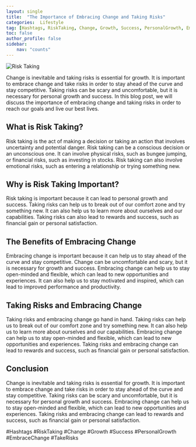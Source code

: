 ```yaml
---
layout: single
title:  "The Importance of Embracing Change and Taking Risks"
categories:  Lifestyle
tag: [Hashtags, RiskTaking, Change, Growth, Success, PersonalGrowth, EmbraceChange, TakeRisks, ]
toc: false
author_profile: false
sidebar:
    nav: "counts"
---
```

    
![Risk Taking](https://images.pexels.com/photos/2050/man-person-people-space.jpg?auto=compress&cs=tinysrgb&dpr=2&h=750&w=1260)

Change is inevitable and taking risks is essential for growth. It is important to embrace change and take risks in order to stay ahead of the curve and stay competitive. Taking risks can be scary and uncomfortable, but it is necessary for personal growth and success. In this blog post, we will discuss the importance of embracing change and taking risks in order to reach our goals and live our best lives.

## What is Risk Taking?

Risk taking is the act of making a decision or taking an action that involves uncertainty and potential danger. Risk taking can be a conscious decision or an unconscious one. It can involve physical risks, such as bungee jumping, or financial risks, such as investing in stocks. Risk taking can also involve emotional risks, such as entering a relationship or trying something new. 

## Why is Risk Taking Important?

Risk taking is important because it can lead to personal growth and success. Taking risks can help us to break out of our comfort zone and try something new. It can also help us to learn more about ourselves and our capabilities. Taking risks can also lead to rewards and success, such as financial gain or personal satisfaction. 

## The Benefits of Embracing Change

Embracing change is important because it can help us to stay ahead of the curve and stay competitive. Change can be uncomfortable and scary, but it is necessary for growth and success. Embracing change can help us to stay open-minded and flexible, which can lead to new opportunities and experiences. It can also help us to stay motivated and inspired, which can lead to improved performance and productivity. 

## Taking Risks and Embracing Change

Taking risks and embracing change go hand in hand. Taking risks can help us to break out of our comfort zone and try something new. It can also help us to learn more about ourselves and our capabilities. Embracing change can help us to stay open-minded and flexible, which can lead to new opportunities and experiences. Taking risks and embracing change can lead to rewards and success, such as financial gain or personal satisfaction. 

## Conclusion

Change is inevitable and taking risks is essential for growth. It is important to embrace change and take risks in order to stay ahead of the curve and stay competitive. Taking risks can be scary and uncomfortable, but it is necessary for personal growth and success. Embracing change can help us to stay open-minded and flexible, which can lead to new opportunities and experiences. Taking risks and embracing change can lead to rewards and success, such as financial gain or personal satisfaction. 

#Hashtags
#RiskTaking #Change #Growth #Success #PersonalGrowth #EmbraceChange #TakeRisks
